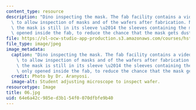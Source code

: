 ```yaml
---
content_type: resource
description: "Dino inspecting the mask. The fab facility contains a video microscope\
  \ to allow inspection of masks and of the wafers after fabrication. Notice that\
  \ the mask is still in its sleeve \u2014 the sleeves containing the masks are only\
  \ opened inside the fab, to reduce the chance that the mask gets dusty."
file: https://ol-ocw-studio-app-production.s3.amazonaws.com/courses/hst-410j-projects-in-microscale-engineering-for-the-life-sciences-spring-2007/64e6a42c985ed3b154f0070dfbfe9b40_06.jpg
file_type: image/jpeg
image_metadata:
  caption: "Dino inspecting the mask. The fab facility contains a video microscope\
    \ to allow inspection of masks and of the wafers after fabrication. Notice that\
    \ the mask is still in its sleeve \u2014 the sleeves containing the masks are\
    \ only opened inside the fab, to reduce the chance that the mask gets dusty."
  credit: Photo by Dr. Aranyosi.
  image-alt: Student adjusting microscope to inspect wafer.
resourcetype: Image
title: 06.jpg
uid: 64e6a42c-985e-d3b1-54f0-070dfbfe9b40
---
```

